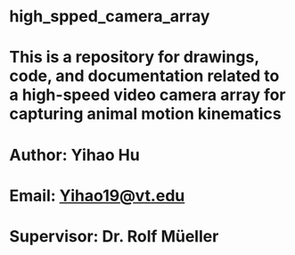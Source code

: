# high_spped_camera_array
# This is a repository for drawings, code, and documentation related to a high-speed video camera array for capturing animal motion kinematics
# Author: Yihao Hu
#  Email: Yihao19@vt.edu
#  Supervisor: Dr. Rolf Müeller
#
#
#
